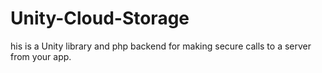 # Unity-Cloud-Storage
his is a Unity library and php backend for making secure calls to a server from your app.
